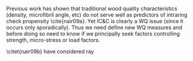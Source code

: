 Previous work has shown that traditional wood quality characteristics (density, microfibril angle, etc) do not serve well as predictors of intraring check propensity \cite{nair09a}. Yet IC&C is clearly a WQ issue (since it occurs only sporadically). Thus we need define new WQ measures and before doing so need to know if we principally seek factors controlling strength, micro-stress or load factors.

\citet{nair09b} have considered ray 
  
  
  
  